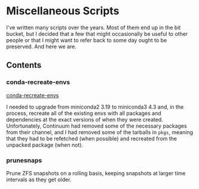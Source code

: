Miscellaneous Scripts
=====================

I've written many scripts over the years. Most of them end up in the bit
bucket, but I decided that a few that might occasionally be useful to other
people or that I might want to refer back to some day ought to be preserved.
And here we are.

Contents
--------

### conda-recreate-envs

[conda-recreate-envs](tree/master/conda-recreate-envs)

I needed to upgrade from miniconda2 3.19 to miniconda3 4.3 and, in the process,
recreate all of the existing envs with all packages and dependencies at the
exact versions of when they were created. Unfortunately, Continuum had removed
some of the necessary packages from their channel, and I had removed some of
the tarballs in `pkgs`, meaning that they had to be refetched (when possible)
and recreated from the unpacked package (when not).

### prunesnaps

Prune ZFS snapshots on a rolling basis, keeping snapshots at larger time
intervals as they get older.
